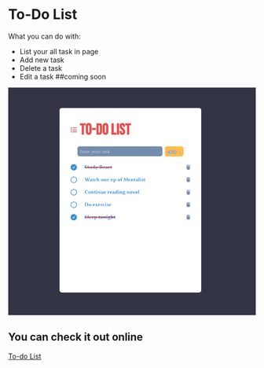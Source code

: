 # To-Do List

What you can do with:

- List your all task in page
- Add new task
- Delete a task
- Edit a task ##coming soon

![Design preview for To-do List App](./public/preview.png)


## You can check it out online
[To-do List](https://todo-list-maanlicht.netlify.app/)
